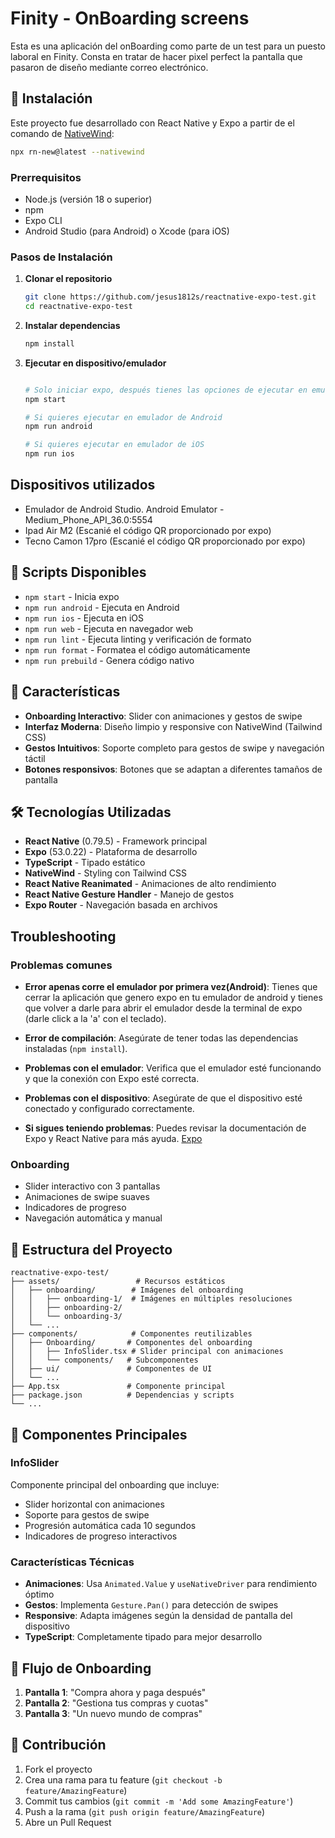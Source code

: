 # Finity - OnBoarding screens

Esta es una aplicación del onBoarding como parte de un test para un puesto laboral en Finity. Consta en tratar de hacer pixel perfect la pantalla que pasaron de diseño mediante correo electrónico.

## 🔧 Instalación

Este proyecto fue desarrollado con React Native y Expo a partir de el comando de [NativeWind](https://www.nativewind.dev/docs/getting-started/installation):

```bash
npx rn-new@latest --nativewind
```

### Prerrequisitos

- Node.js (versión 18 o superior)
- npm
- Expo CLI
- Android Studio (para Android) o Xcode (para iOS)

### Pasos de Instalación

1. **Clonar el repositorio**

   ```bash
   git clone https://github.com/jesus1812s/reactnative-expo-test.git
   cd reactnative-expo-test
   ```

2. **Instalar dependencias**

   ```bash
   npm install
   ```

3. **Ejecutar en dispositivo/emulador**

   ```bash

   # Solo iniciar expo, después tienes las opciones de ejecutar en emulador o en dispositivo
   npm start

   # Si quieres ejecutar en emulador de Android
   npm run android

   # Si quieres ejecutar en emulador de iOS
   npm run ios

   ```

## Dispositivos utilizados

- Emulador de Android Studio. Android Emulator - Medium_Phone_API_36.0:5554
- Ipad Air M2 (Escanié el código QR proporcionado por expo)	
- Tecno Camon 17pro (Escanié el código QR proporcionado por expo)

## 🚀 Scripts Disponibles

- `npm start` - Inicia expo
- `npm run android` - Ejecuta en Android
- `npm run ios` - Ejecuta en iOS
- `npm run web` - Ejecuta en navegador web
- `npm run lint` - Ejecuta linting y verificación de formato
- `npm run format` - Formatea el código automáticamente
- `npm run prebuild` - Genera código nativo

## 🚀 Características

- **Onboarding Interactivo**: Slider con animaciones y gestos de swipe
- **Interfaz Moderna**: Diseño limpio y responsive con NativeWind (Tailwind CSS)
- **Gestos Intuitivos**: Soporte completo para gestos de swipe y navegación táctil
- **Botones responsivos**: Botones que se adaptan a diferentes tamaños de pantalla

## 🛠️ Tecnologías Utilizadas

- **React Native** (0.79.5) - Framework principal
- **Expo** (53.0.22) - Plataforma de desarrollo
- **TypeScript** - Tipado estático
- **NativeWind** - Styling con Tailwind CSS
- **React Native Reanimated** - Animaciones de alto rendimiento
- **React Native Gesture Handler** - Manejo de gestos
- **Expo Router** - Navegación basada en archivos

## Troubleshooting
### Problemas comunes

- **Error apenas corre el emulador por primera vez(Android)**: Tienes que cerrar la aplicación que genero expo en tu emulador de android y tienes que volver a darle para abrir el emulador desde la terminal de expo (darle click a la 'a' con el teclado). 
- **Error de compilación**: Asegúrate de tener todas las dependencias instaladas (`npm install`).
- **Problemas con el emulador**: Verifica que el emulador esté funcionando y que la conexión con Expo esté correcta.
- **Problemas con el dispositivo**: Asegúrate de que el dispositivo esté conectado y configurado correctamente.

- **Si sigues teniendo problemas**: Puedes revisar la documentación de Expo y React Native para más ayuda. [Expo](https://docs.expo.dev/get-started/set-up-your-environment/?platform=android&device=simulated)

### Onboarding

- Slider interactivo con 3 pantallas
- Animaciones de swipe suaves
- Indicadores de progreso
- Navegación automática y manual

## 📁 Estructura del Proyecto

```
reactnative-expo-test/
├── assets/                 # Recursos estáticos
│   ├── onboarding/        # Imágenes del onboarding
│   │   ├── onboarding-1/  # Imágenes en múltiples resoluciones
│   │   ├── onboarding-2/
│   │   └── onboarding-3/
│   └── ...
├── components/            # Componentes reutilizables
│   ├── Onboarding/       # Componentes del onboarding
│   │   ├── InfoSlider.tsx # Slider principal con animaciones
│   │   └── components/   # Subcomponentes
│   ├── ui/               # Componentes de UI
│   └── ...
├── App.tsx               # Componente principal
├── package.json          # Dependencias y scripts
└── ...
```

## 🎯 Componentes Principales

### InfoSlider

Componente principal del onboarding que incluye:

- Slider horizontal con animaciones
- Soporte para gestos de swipe
- Progresión automática cada 10 segundos
- Indicadores de progreso interactivos

### Características Técnicas

- **Animaciones**: Usa `Animated.Value` y `useNativeDriver` para rendimiento óptimo
- **Gestos**: Implementa `Gesture.Pan()` para detección de swipes
- **Responsive**: Adapta imágenes según la densidad de pantalla del dispositivo
- **TypeScript**: Completamente tipado para mejor desarrollo

## 🔄 Flujo de Onboarding

1. **Pantalla 1**: "Compra ahora y paga después" 
2. **Pantalla 2**: "Gestiona tus compras y cuotas" 
3. **Pantalla 3**: "Un nuevo mundo de compras" 

## 🤝 Contribución

1. Fork el proyecto
2. Crea una rama para tu feature (`git checkout -b feature/AmazingFeature`)
3. Commit tus cambios (`git commit -m 'Add some AmazingFeature'`)
4. Push a la rama (`git push origin feature/AmazingFeature`)
5. Abre un Pull Request
